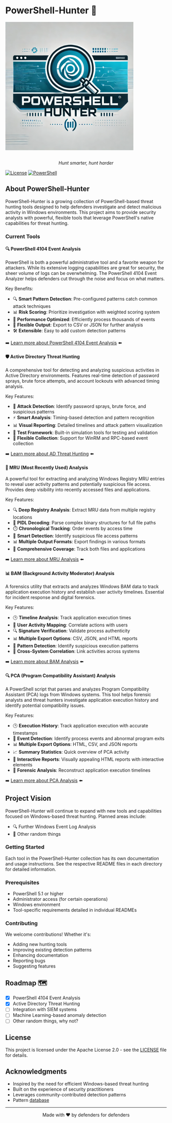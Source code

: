 # PowerShell-Hunter 🎯

<img src="images/logo.png" alt="PowerShell-Hunter Logo" width="400" align="center">

<p align="center">
  <br>
  <em>Hunt smarter, hunt harder</em>
</p>

[![License](https://img.shields.io/badge/License-Apache%202.0-blue.svg)](LICENSE)
[![PowerShell](https://img.shields.io/badge/PowerShell-%3E%3D5.1-blue)](https://github.com/PowerShell/PowerShell)

## About PowerShell-Hunter

PowerShell-Hunter is a growing collection of PowerShell-based threat hunting tools designed to help defenders investigate and detect malicious activity in Windows environments. This project aims to provide security analysts with powerful, flexible tools that leverage PowerShell's native capabilities for threat hunting.

### Current Tools

#### 🔍 PowerShell 4104 Event Analysis
PowerShell is both a powerful administrative tool and a favorite weapon for attackers. While its extensive logging capabilities are great for security, the sheer volume of logs can be overwhelming. The PowerShell 4104 Event Analyzer helps defenders cut through the noise and focus on what matters.

Key Benefits:
- 🔍 **Smart Pattern Detection**: Pre-configured patterns catch common attack techniques
- 📊 **Risk Scoring**: Prioritize investigation with weighted scoring system
- 🚀 **Performance Optimized**: Efficiently process thousands of events
- 📝 **Flexible Output**: Export to CSV or JSON for further analysis
- 🛠 **Extensible**: Easy to add custom detection patterns

➡️ [Learn more about PowerShell 4104 Event Analysis](PowerShell%204104/README.md) ⬅️

#### 🛡️ Active Directory Threat Hunting
A comprehensive tool for detecting and analyzing suspicious activities in Active Directory environments. Features real-time detection of password sprays, brute force attempts, and account lockouts with advanced timing analysis.

Key Features:
- 🚨 **Attack Detection**: Identify password sprays, brute force, and suspicious patterns
- ⚡ **Smart Analysis**: Timing-based detection and pattern recognition
- 📊 **Visual Reporting**: Detailed timelines and attack pattern visualization
- 🧪 **Test Framework**: Built-in simulation tools for testing and validation
- 🔄 **Flexible Collection**: Support for WinRM and RPC-based event collection

➡️ [Learn more about AD Threat Hunting](AD-ThreatHunting/README.md) ⬅️

#### 🔄 MRU (Most Recently Used) Analysis
A powerful tool for extracting and analyzing Windows Registry MRU entries to reveal user activity patterns and potentially suspicious file access. Provides deep visibility into recently accessed files and applications.

Key Features:
- 🔍 **Deep Registry Analysis**: Extract MRU data from multiple registry locations
- 📂 **PIDL Decoding**: Parse complex binary structures for full file paths
- ⏱️ **Chronological Tracking**: Order events by access time
- 🎯 **Smart Detection**: Identify suspicious file access patterns
- 📊 **Multiple Output Formats**: Export findings in various formats
- 🔄 **Comprehensive Coverage**: Track both files and applications

➡️ [Learn more about MRU Analysis](MRUHunt/README.md) ⬅️

#### 📊 BAM (Background Activity Moderator) Analysis
A forensics utility that extracts and analyzes Windows BAM data to track application execution history and establish user activity timelines. Essential for incident response and digital forensics.

Key Features:
- 🕒 **Timeline Analysis**: Track application execution times
- 👤 **User Activity Mapping**: Correlate actions with users
- 🔍 **Signature Verification**: Validate process authenticity
- 📊 **Multiple Export Options**: CSV, JSON, and HTML reports
- 🎯 **Pattern Detection**: Identify suspicious execution patterns
- 🔄 **Cross-System Correlation**: Link activities across systems

➡️ [Learn more about BAM Analysis](BAM/README.md) ⬅️

#### 🔍 PCA (Program Compatibility Assistant) Analysis
A PowerShell script that parses and analyzes Program Compatibility Assistant (PCA) logs from Windows systems. This tool helps forensic analysts and threat hunters investigate application execution history and identify potential compatibility issues.

Key Features:
- 🕒 **Execution History**: Track application execution with accurate timestamps
- 🚨 **Event Detection**: Identify process events and abnormal program exits
- 📊 **Multiple Export Options**: HTML, CSV, and JSON reports
- 📈 **Summary Statistics**: Quick overview of PCA activity
- 🔄 **Interactive Reports**: Visually appealing HTML reports with interactive elements
- 🎯 **Forensic Analysis**: Reconstruct application execution timelines

➡️ [Learn more about PCA Analysis](PCAAnalyzer/README.md) ⬅️

## Project Vision

PowerShell-Hunter will continue to expand with new tools and capabilities focused on Windows-based threat hunting. Planned areas include:

- 🔍 Further Windows Event Log Analysis
- 🔧 Other random things

### Getting Started

Each tool in the PowerShell-Hunter collection has its own documentation and usage instructions. See the respective README files in each directory for detailed information.

### Prerequisites

- PowerShell 5.1 or higher
- Administrator access (for certain operations)
- Windows environment
- Tool-specific requirements detailed in individual READMEs

### Contributing

We welcome contributions! Whether it's:
- Adding new hunting tools
- Improving existing detection patterns
- Enhancing documentation
- Reporting bugs
- Suggesting features

## Roadmap 🗺️

- [x] PowerShell 4104 Event Analysis
- [x] Active Directory Threat Hunting
- [ ] Integration with SIEM systems
- [ ] Machine Learning-based anomaly detection
- [ ] Other random things, why not?

## License

This project is licensed under the Apache License 2.0 - see the [LICENSE](LICENSE) file for details.

## Acknowledgments

- Inspired by the need for efficient Windows-based threat hunting
- Built on the experience of security practitioners
- Leverages community-contributed detection patterns
- Pattern [database](https://research.splunk.com/endpoint/d6f2b006-0041-11ec-8885-acde48001122/)

---

<p align="center">
Made with ❤️ by defenders for defenders
</p>
